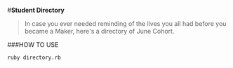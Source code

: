 #**Student Directory** 

> In case you ever needed reminding of the lives you all had before you became a Maker, here's a directory of June Cohort.

###HOW TO USE
```shell
ruby directory.rb
```